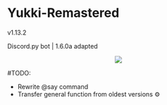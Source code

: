 # Yukki-Remastered
<p> v1.13.2 </p>
<p> Discord.py bot | 1.6.0a adapted </p> 

<p align="center">
    <img src="https://sun9-4.userapi.com/impg/VrGVCkmP1EpEHRqJehW6ime9OO5JYAVhuoOyuA/_zoN5gx5o5U.jpg?size=2048x1365&quality=96&proxy=1&sign=cf9ec4e4835cde8606186c030f5ddd8c&type=album">
</p>

#TODO:
- Rewrite @say command ️
- Transfer general function from oldest versions ⚙️
